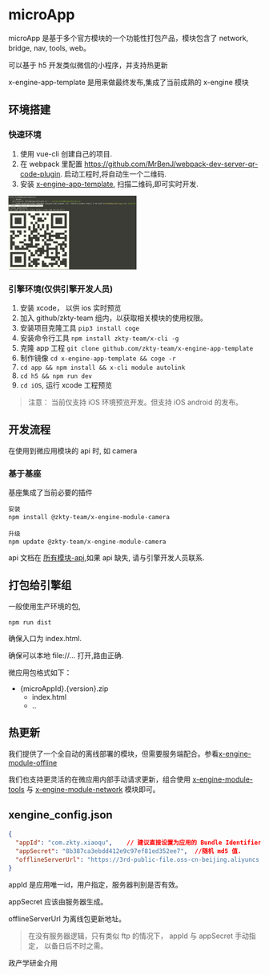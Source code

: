 # microApp

microApp 是基于多个官方模块的一个功能性打包产品，模块包含了 network, bridge, nav, tools, web。

可以基于 h5 开发类似微信的小程序，并支持热更新



x-engine-app-template 是用来做最终发布,集成了当前成熟的 x-engine 模块



## 环境搭建

### 快速环境

1. 使用 vue-cli 创建自己的项目.
4. 在 webpack 里配置 https://github.com/MrBenJ/webpack-dev-server-qr-code-plugin. 启动工程时,将自动生一个二维码.
5. 安装 [x-engine-app-template](), 扫描二维码,即可实时开发.

<img src="assets/image-20201013214853316.png" alt="image-20201013214853316" style="zoom:25%;" />

### 引擎环境(仅供引擎开发人员)

1. 安装 xcode， 以供 ios 实时预览
2. 加入 github/zkty-team 组内，以获取相关模块的使用权限。
3. 安装项目克隆工具 `pip3 install coge`
4. 安装命令行工具   `npm install zkty-team/x-cli -g`
5. 克隆 app 工程 `git clone github.com/zkty-team/x-engine-app-template` 
6. 制作镜像 `cd x-engine-app-template && coge -r`
7. `cd app && npm install && x-cli module autolink`
8. `cd h5 && npm run dev`
9. `cd iOS`, 运行 xcode 工程预览

>  注意： 当前仅支持 iOS 环境预览开发。但支持 iOS android 的发布。





## 开发流程

在使用到微应用模块的 api 时, 如 camera

### 基于基座

基座集成了当前必要的插件

```
安装
npm install @zkty-team/x-engine-module-camera

升级
npm update @zkty-team/x-engine-module-camera
```

api 文档在 [所有模块-api](./docs/modules/all/模块-engine.md),如果 api 缺失, 请与引擎开发人员联系.



## 打包给引擎组

一般使用生产环境的包,

```
npm run dist
```



确保入口为 index.html.

确保可以本地 file://... 打开,路由正确.



微应用包格式如下：

- {microAppId}.{version}.zip
  - index.html
  - ..



## 热更新

我们提供了一个全自动的离线部署的模块，但需要服务端配合。参看[x-engine-module-offline](../modules/模块-offline.md)

我们也支持更灵活的在微应用内部手动请求更新，组合使用 [x-engine-module-tools](../modules/模块-tools.md) 与 [x-engine-module-network](../modules/模块-network.md) 模块即可。



## xengine_config.json

``` json
{
  "appId": "com.zkty.xiaoqu",    // 建议直接设置为应用的 Bundle Identifier
  "appSecret": "8b387ca3ebdd412e9c97ef81ed352ee7",  //随机 md5 值.
  "offlineServerUrl": "https://3rd-public-file.oss-cn-beijing.aliyuncs.com"  //服务器地址
}
```

appId 是应用唯一id，用户指定，服务器判别是否有效。

appSecret 应该由服务器生成。

offlineServerUrl 为离线包更新地址。

> 在没有服务器逻辑，只有类似 ftp 的情况下， appId 与 appSecret 手动指定， 以备日后不时之需。

 



政产学研金介用



